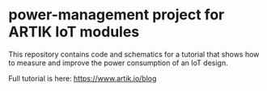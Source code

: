 # power-management project for ARTIK IoT modules

This repository contains code and schematics for a tutorial that shows how to measure and improve the power consumption of an IoT design.

Full tutorial is here: https://www.artik.io/blog 

